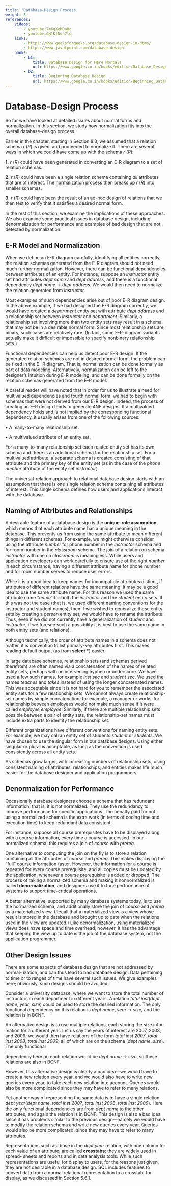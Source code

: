 ```yaml
---
title: 'Database-Design Process'
weight: 8
references:
    videos:
        - youtube:7m6gXeMDaHc
        - youtube:GH1KfNdn7ls
    links:
        - https://www.geeksforgeeks.org/database-design-in-dbms/
        - https://www.javatpoint.com/database-design
    books:
        - b1:
            title: Database Design for Mere Mortals
            url: https://www.google.co.in/books/edition/Database_Design_for_Mere_Mortals/dkxsjXNayHQC?hl=en&gbpv=0
        - b2:
            title: Beginning Database Design
            url: https://www.google.co.in/books/edition/Beginning_Database_Design/6ksf6yHS7L4C?hl=en&gbpv=0
---
```


# Database-Design Process

So far we have looked at detailed issues about normal forms and normalization. In this section, we study how normalization fits into the overall database-design process.

Earlier in the chapter, starting in Section 8.3, we assumed that a relation schema _r_ (_R_) is given, and proceeded to normalize it. There are several ways in which we could have come up with the schema _r_ (_R_):

**1\.** _r_ (_R_) could have been generated in converting an E-R diagram to a set of relation schemas.

**2\.** _r_ (_R_) could have been a single relation schema containing _all_ attributes that are of interest. The normalization process then breaks up _r_ (_R_) into smaller schemas.

**3\.** _r_ (_R_) could have been the result of an ad-hoc design of relations that we then test to verify that it satisfies a desired normal form.

In the rest of this section, we examine the implications of these approaches. We also examine some practical issues in database design, including denormalization for performance and examples of bad design that are not detected by normalization.

## E-R Model and Normalization

When we define an E-R diagram carefully, identifying all entities correctly, the relation schemas generated from the E-R diagram should not need much further normalization. However, there can be functional dependencies between attributes of an entity. For instance, suppose an _instructor_ entity set had attributes _dept name_ and _dept address_, and there is a functional dependency _dept name_ → _dept address_. We would then need to normalize the relation generated from _instructor_.

Most examples of such dependencies arise out of poor E-R diagram design. In the above example, if we had designed the E-R diagram correctly, we would have created a _department_ entity set with attribute _dept address_ and a relationship set between _instructor_ and _department_. Similarly, a relationship set involving more than two entity sets may result in a schema that may not be in a desirable normal form. Since most relationship sets are binary, such cases are relatively rare. (In fact, some E-R-diagram variants actually make it difficult or impossible to specify nonbinary relationship sets.)

Functional dependencies can help us detect poor E-R design. If the generated relation schemas are not in desired normal form, the problem can be fixed in the E- R diagram. That is, normalization can be done formally as part of data modeling. Alternatively, normalization can be left to the designer’s intuition during E-R modeling, and can be done formally on the relation schemas generated from the E-R model.

A careful reader will have noted that in order for us to illustrate a need for multivalued dependencies and fourth normal form, we had to begin with schemas that were not derived from our E-R design. Indeed, the process of creating an E-R design tends to generate 4NF designs. If a multivalued dependency holds and is not implied by the corresponding functional dependency, it usually arises from one of the following sources:

• A many-to-many relationship set.

• A multivalued attribute of an entity set.

For a many-to-many relationship set each related entity set has its own schema and there is an additional schema for the relationship set. For a multivalued attribute, a separate schema is created consisting of that attribute and the primary key of the entity set (as in the case of the _phone number_ attribute of the entity set _instructor_).

The universal-relation approach to relational database design starts with an assumption that there is one single relation schema containing all attributes of interest. This single schema defines how users and applications interact with the database.

## Naming of Attributes and Relationships

A desirable feature of a database design is the **unique-role assumption**, which means that each attribute name has a unique meaning in the database. This prevents us from using the same attribute to mean different things in different schemas. For example, we might otherwise consider using the attribute _number_ for phone number in the _instructor_ schema and for room number in the _classroom_ schema. The join of a relation on schema _instructor_ with one on _classroom_ is meaningless. While users and application developers can work carefully to ensure use of the right _number_ in each circumstance, having a different attribute name for phone number and for room number serves to reduce user errors.

While it is a good idea to keep names for incompatible attributes distinct, if attributes of different relations have the same meaning, it may be a good idea to use the same attribute name. For this reason we used the same attribute name “_name_” for both the _instructor_ and the _student_ entity sets. If this was not the case (that is, we used different naming conventions for the instructor and student names), then if we wished to generalize these entity sets by creating a _person_ entity set, we would have to rename the attribute. Thus, even if we did not currently have a generalization of _student_ and _instructor_, if we foresee such a possibility it is best to use the same name in both entity sets (and relations).

Although technically, the order of attribute names in a schema does not matter, it is convention to list primary-key attributes first. This makes reading default output (as from **select \***) easier.

In large database schemas, relationship sets (and schemas derived therefrom) are often named via a concatenation of the names of related entity sets, perhaps with an intervening hyphen or underscore. We have used a few such names, for example _inst sec_ and _student sec_. We used the names _teaches_ and _takes_ instead of using the longer concatenated names. This was acceptable since it is not hard for you to remember the associated entity sets for a few relationship sets. We cannot always create relationship-set names by simple concatenation; for example, a manager or works-for relationship between employees would not make much sense if it were called _employee employee_! Similarly, if there are multiple relationship sets possible between a pair of entity sets, the relationship-set names must include extra parts to identify the relationship set.

Different organizations have different conventions for naming entity sets. For example, we may call an entity set of students _student_ or _students_. We have chosen to use the singular form in our database designs. Using either singular or plural is acceptable, as long as the convention is used consistently across all entity sets.

As schemas grow larger, with increasing numbers of relationship sets, using consistent naming of attributes, relationships, and entities makes life much easier for the database designer and application programmers.

## Denormalization for Performance

Occasionally database designers choose a schema that has redundant information; that is, it is not normalized. They use the redundancy to improve performance for specific applications. The penalty paid for not using a normalized schema is the extra work (in terms of coding time and execution time) to keep redundant data consistent.

For instance, suppose all course prerequisites have to be displayed along with a course information, every time a course is accessed. In our normalized schema, this requires a join of _course_ with _prereq_.

One alternative to computing the join on the fly is to store a relation containing all the attributes of _course_ and _prereq_. This makes displaying the “full” course information faster. However, the information for a course is repeated for every course prerequisite, and all copies must be updated by the application, whenever a course prerequisite is added or dropped. The process of taking a normalized schema and making it nonnormalized is called **denormalization**, and designers use it to tune performance of systems to support time-critical operations.

A better alternative, supported by many database systems today, is to use the normalized schema, and additionally store the join of _course_ and _prereq_ as a materialized view. (Recall that a materialized view is a view whose result is stored in the database and brought up to date when the relations used in the view are updated.) Like denormalization, using materialized views does have space and time overhead; however, it has the advantage that keeping the view up to date is the job of the database system, not the application programmer.

## Other Design Issues

There are some aspects of database design that are not addressed by normal- ization, and can thus lead to bad database design. Data pertaining to time or to ranges of time have several such issues. We give examples here; obviously, such designs should be avoided.

Consider a university database, where we want to store the total number of instructors in each department in different years. A relation _total inst_(_dept name_, _year_, _size_) could be used to store the desired information. The only functional dependency on this relation is _dept name_, _year_ → _size_, and the relation is in BCNF.

An alternative design is to use multiple relations, each storing the size infor- mation for a different year. Let us say the years of interest are 2007, 2008, and 2009; we would then have relations of the form _total inst 2007_, _total inst 2008_, _total inst 2009_, all of which are on the schema (_dept name_, _size_). The only functional

dependency here on each relation would be _dept name_ → _size_, so these relations are also in BCNF.

However, this alternative design is clearly a bad idea—we would have to create a new relation every year, and we would also have to write new queries every year, to take each new relation into account. Queries would also be more complicated since they may have to refer to many relations.

Yet another way of representing the same data is to have a single relation _dept year_(_dept name_, _total inst 2007_, _total inst 2008_, _total inst 2009_). Here the only functional dependencies are from _dept name_ to the other attributes, and again the relation is in BCNF. This design is also a bad idea since it has problems similar to the previous design—namely we would have to modify the relation schema and write new queries every year. Queries would also be more complicated, since they may have to refer to many attributes.

Representations such as those in the _dept year_ relation, with one column for each value of an attribute, are called **crosstabs**; they are widely used in spread- sheets and reports and in data analysis tools. While such representations are useful for display to users, for the reasons just given, they are not desirable in a database design. SQL includes features to convert data from a normal relational representation to a crosstab, for display, as we discussed in Section 5.6.1.

